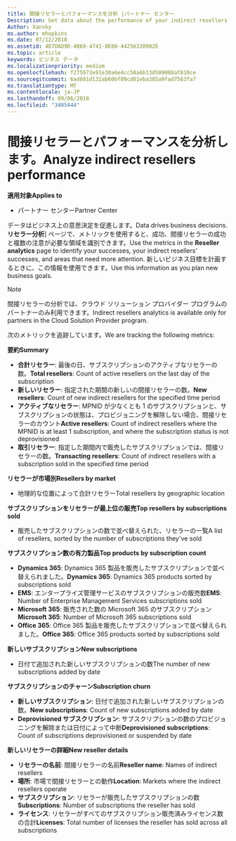 ```yaml
---
title: 間接リセラーとパフォーマンスを分析 |パートナー センター
Description: Get data about the performance of your indirect resellers.
Author: Xansky
ms.author: mhopkins
ms.date: 07/12/2018
ms.assetid: 4D7DAD9D-4B69-4741-8E80-44256320982E
ms.topic: article
keywords: ビジネス データ
ms.localizationpriority: medium
ms.openlocfilehash: f275972e91e30a6e4cc58a6b13d509088af810ce
ms.sourcegitcommit: 6ad681d132ab60bf09cd01eba385a9fad7563fa7
ms.translationtype: MT
ms.contentlocale: ja-JP
ms.lasthandoff: 09/06/2018
ms.locfileid: "3405444"
---
```

# <a name="analyze-indirect-resellers-performance"></a><span data-ttu-id="ee2d7-103">間接リセラーとパフォーマンスを分析します。</span><span class="sxs-lookup"><span data-stu-id="ee2d7-103">Analyze indirect resellers performance</span></span> 

**<span data-ttu-id="ee2d7-104">適用対象</span><span class="sxs-lookup"><span data-stu-id="ee2d7-104">Applies to</span></span>**
- <span data-ttu-id="ee2d7-105">パートナー センター</span><span class="sxs-lookup"><span data-stu-id="ee2d7-105">Partner Center</span></span>

<span data-ttu-id="ee2d7-106">データはビジネス上の意思決定を促進します。</span><span class="sxs-lookup"><span data-stu-id="ee2d7-106">Data drives business decisions.</span></span> <span data-ttu-id="ee2d7-107">**リセラー分析**] ページで、メトリックを使用すると、成功、間接リセラーの成功と複数の注意が必要な領域を識別できます。</span><span class="sxs-lookup"><span data-stu-id="ee2d7-107">Use the metrics in the **Reseller analytics** page to identify your successes, your indirect resellers' successes, and areas that need more attention.</span></span> <span data-ttu-id="ee2d7-108">新しいビジネス目標を計画するときに、この情報を使用できます。</span><span class="sxs-lookup"><span data-stu-id="ee2d7-108">Use this information as you plan new business goals.</span></span>

> [!NOTE]
> <span data-ttu-id="ee2d7-109">間接リセラーの分析では、クラウド ソリューション プロバイダー プログラムのパートナーのみ利用できます。</span><span class="sxs-lookup"><span data-stu-id="ee2d7-109">Indirect resellers analytics is available only for partners in the Cloud Solution Provider program.</span></span>

<span data-ttu-id="ee2d7-110">次のメトリックを追跡しています。</span><span class="sxs-lookup"><span data-stu-id="ee2d7-110">We are tracking the following metrics:</span></span>

**<span data-ttu-id="ee2d7-111">要約</span><span class="sxs-lookup"><span data-stu-id="ee2d7-111">Summary</span></span>**  
 - <span data-ttu-id="ee2d7-112">**合計リセラー**: 最後の日、サブスクリプションのアクティブなリセラーの数。</span><span class="sxs-lookup"><span data-stu-id="ee2d7-112">**Total resellers**: Count of active resellers on the last day of the subscription</span></span>  
 - <span data-ttu-id="ee2d7-113">**新しいリセラー**: 指定された期間の新しいの間接リセラーの数。</span><span class="sxs-lookup"><span data-stu-id="ee2d7-113">**New resellers**: Count of new indirect resellers for the specified time period</span></span>  
 - <span data-ttu-id="ee2d7-114">**アクティブなリセラー**: MPNID が少なくとも 1 のサブスクリプションと、サブスクリプションの状態は、プロビジョニングを解除しない場合、間接リセラーのカウント</span><span class="sxs-lookup"><span data-stu-id="ee2d7-114">**Active resellers**: Count of indirect resellers where the MPNID is at least 1 subscription, and where the subscription status is not deprovisioned</span></span>  
 - <span data-ttu-id="ee2d7-115">**取引リセラー**: 指定した期間内で販売したサブスクリプションでは、間接リセラーの数。</span><span class="sxs-lookup"><span data-stu-id="ee2d7-115">**Transacting resellers**: Count of indirect resellers with a subscription sold in the specified time period</span></span>  

**<span data-ttu-id="ee2d7-116">リセラーが市場別</span><span class="sxs-lookup"><span data-stu-id="ee2d7-116">Resellers by market</span></span>**  
 - <span data-ttu-id="ee2d7-117">地理的な位置によって合計リセラー</span><span class="sxs-lookup"><span data-stu-id="ee2d7-117">Total resellers by geographic location</span></span>  

**<span data-ttu-id="ee2d7-118">サブスクリプションをリセラーが最上位の販売</span><span class="sxs-lookup"><span data-stu-id="ee2d7-118">Top resellers by subscriptions sold</span></span>**
 - <span data-ttu-id="ee2d7-119">販売したサブスクリプションの数で並べ替えられた、リセラーの一覧</span><span class="sxs-lookup"><span data-stu-id="ee2d7-119">A list of resellers, sorted by the number of subscriptions they've sold</span></span>  

**<span data-ttu-id="ee2d7-120">サブスクリプション数の有力製品</span><span class="sxs-lookup"><span data-stu-id="ee2d7-120">Top products by subscription count</span></span>**  
 - <span data-ttu-id="ee2d7-121">**Dynamics 365**: Dynamics 365 製品を販売したサブスクリプションで並べ替えられました。</span><span class="sxs-lookup"><span data-stu-id="ee2d7-121">**Dynamics 365**: Dynamics 365 products sorted by subscriptions sold</span></span>  
 - <span data-ttu-id="ee2d7-122">**EMS**: エンタープライズ管理サービスのサブスクリプションの販売数</span><span class="sxs-lookup"><span data-stu-id="ee2d7-122">**EMS**: Number of Enterprise Management Services subscriptions sold</span></span>  
 - <span data-ttu-id="ee2d7-123">**Microsoft 365**: 販売された数の Microsoft 365 のサブスクリプション</span><span class="sxs-lookup"><span data-stu-id="ee2d7-123">**Microsoft 365**: Number of Microsoft 365 subscriptions sold</span></span>  
 - <span data-ttu-id="ee2d7-124">**Office 365**: Office 365 製品を販売したサブスクリプションで並べ替えられました。</span><span class="sxs-lookup"><span data-stu-id="ee2d7-124">**Office 365**: Office 365 products sorted by subscriptions sold</span></span>  

**<span data-ttu-id="ee2d7-125">新しいサブスクリプション</span><span class="sxs-lookup"><span data-stu-id="ee2d7-125">New subscriptions</span></span>**  
 - <span data-ttu-id="ee2d7-126">日付で追加された新しいサブスクリプションの数</span><span class="sxs-lookup"><span data-stu-id="ee2d7-126">The number of new subscriptions added by date</span></span>  

**<span data-ttu-id="ee2d7-127">サブスクリプションのチャーン</span><span class="sxs-lookup"><span data-stu-id="ee2d7-127">Subscription churn</span></span>**  
 - <span data-ttu-id="ee2d7-128">**新しいサブスクリプション**: 日付で追加された新しいサブスクリプションの数。</span><span class="sxs-lookup"><span data-stu-id="ee2d7-128">**New subscriptions**: Count of new subscriptions added by date</span></span>  
 - <span data-ttu-id="ee2d7-129">**Deprovisioned サブスクリプション**: サブスクリプションの数のプロビジョニングを解除または日付によって中断</span><span class="sxs-lookup"><span data-stu-id="ee2d7-129">**Deprovisioned subscriptions**: Count of subscriptions deprovisioned or suspended by date</span></span>  

**<span data-ttu-id="ee2d7-130">新しいリセラーの詳細</span><span class="sxs-lookup"><span data-stu-id="ee2d7-130">New reseller details</span></span>**  
 - <span data-ttu-id="ee2d7-131">**リセラーの名前**: 間接リセラーの名前</span><span class="sxs-lookup"><span data-stu-id="ee2d7-131">**Reseller name**: Names of indirect resellers</span></span>  
 - <span data-ttu-id="ee2d7-132">**場所**: 市場で間接リセラーとの動作</span><span class="sxs-lookup"><span data-stu-id="ee2d7-132">**Location**: Markets where the indirect resellers operate</span></span>  
 - <span data-ttu-id="ee2d7-133">**サブスクリプション**: リセラーが販売したサブスクリプションの数</span><span class="sxs-lookup"><span data-stu-id="ee2d7-133">**Subscriptions**: Number of subscriptions the reseller has sold</span></span>  
 - <span data-ttu-id="ee2d7-134">**ライセンス**: リセラーがすべてのサブスクリプション販売済みライセンス数の合計</span><span class="sxs-lookup"><span data-stu-id="ee2d7-134">**Licenses**: Total number of licenses the reseller has sold across all subscriptions</span></span>  
  
  
